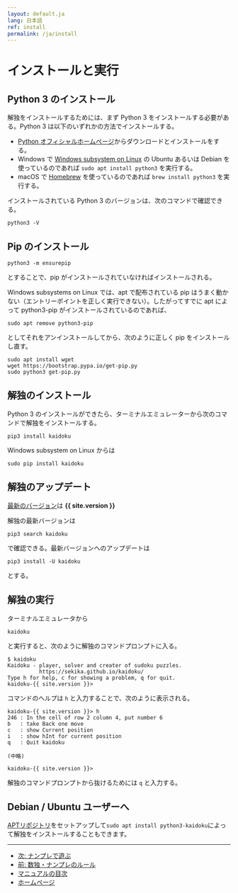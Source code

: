 ```yaml
---
layout: default.ja
lang: 日本語
ref: install
permalink: /ja/install
---
```


# インストールと実行

## Python 3 のインストール

解独をインストールするためには、まず Python 3 をインストールする必要がある。Python 3 は以下のいずれかの方法でインストールする。

- [Python オフィシャルホームページ](https://www.python.org/)からダウンロードとインストールをする。
- Windows で [Windows subsystem on Linux](https://ja.wikipedia.org/wiki/Windows_Subsystem_for_Linux) の Ubuntu あるいは Debian を
使っているのであれば `sudo apt install python3` を実行する。
- macOS で [Homebrew](https://brew.sh/) を使っているのであれば  `brew install python3` を実行する。

インストールされている Python 3 のバージョンは、次のコマンドで確認できる。

    python3 -V

## Pip のインストール

    python3 -m ensurepip

とすることで、pip がインストールされていなければインストールされる。

Windows subsystems on Linux では、apt で配布されている pip はうまく動かない（エントリーポイントを正しく実行できない）。したがってすでに apt によって python3-pip がインストールされているのであれば、

    sudo apt remove python3-pip

としてそれをアンインストールしてから、次のように正しく pip をインストールし直す。

    sudo apt install wget
    wget https://bootstrap.pypa.io/get-pip.py
    sudo python3 get-pip.py

## 解独のインストール

Python 3 のインストールができたら、ターミナルエミュレーターから次のコマンドで解独をインストールする。

    pip3 install kaidoku

Windows subsystem on Linux からは

    sudo pip install kaidoku

## 解独のアップデート

[最新のバージョン](https://pypi.python.org/pypi/kaidoku)は **{{ site.version }}**

解独の最新バージョンは

    pip3 search kaidoku

で確認できる。最新バージョンへのアップデートは

    pip3 install -U kaidoku

とする。

## 解独の実行

ターミナルエミュレータから

    kaidoku

と実行すると、次のように解独のコマンドプロンプトに入る。

    $ kaidoku
    Kaidoku - player, solver and creater of sudoku puzzles.
              https://sekika.github.io/kaidoku/
    Type h for help, c for showing a problem, q for quit.
    kaidoku-{{ site.version }}>

コマンドのヘルプは `h` と入力することで、次のように表示される。

```
kaidoku-{{ site.version }}> h
246 : In the cell of row 2 column 4, put number 6
b   : take Back one move
c   : show Current position
i   : show hInt for current position
q   : Quit kaidoku

(中略)

kaidoku-{{ site.version }}>
```

解独のコマンドプロンプトから抜けるためには `q` と入力する。

## Debian / Ubuntu ユーザーへ
[APTリポジトリ](https://sekika.github.io/apt/)をセットアップして`sudo apt install python3-kaidoku`によって解独をインストールすることもできます。

- - -

- [次: ナンプレで遊ぶ](./play)
- [前: 数独・ナンプレのルール](./rule)
- [マニュアルの目次](./#マニュアル)
- [ホームページ](./)
